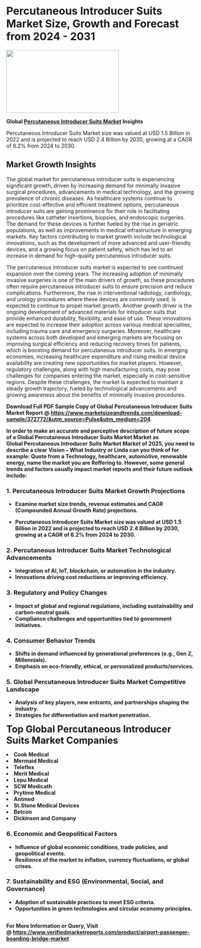 <H1>Percutaneous Introducer Suits Market Size, Growth and Forecast from 2024 - 2031</H1><img class="aligncenter size-medium wp-image-584254" src="https://thirdeyenews.in/wp-content/uploads/2024/09/Global-Market-Research-300x168.jpeg" alt="" width="300" height="168" /><p><strong>Global&nbsp;<a href="https://www.marketsizeandtrends.com/download-sample/372772/&amp;utm_source=Pulse&amp;utm_medium=204">Percutaneous Introducer Suits Market</a> Insights</strong></p><p>Percutaneous Introducer Suits Market size was valued at USD 1.5 Billion in 2022 and is projected to reach USD 2.4 Billion by 2030, growing at a CAGR of 6.2% from 2024 to 2030.</p><p><h2>Market Growth Insights</h2> <p>The global market for percutaneous introducer suits is experiencing significant growth, driven by increasing demand for minimally invasive surgical procedures, advancements in medical technology, and the growing prevalence of chronic diseases. As healthcare systems continue to prioritize cost-effective and efficient treatment options, percutaneous introducer suits are gaining prominence for their role in facilitating procedures like catheter insertions, biopsies, and endoscopic surgeries. The demand for these devices is further fueled by the rise in geriatric populations, as well as improvements in medical infrastructure in emerging markets. Key factors contributing to market growth include technological innovations, such as the development of more advanced and user-friendly devices, and a growing focus on patient safety, which has led to an increase in demand for high-quality percutaneous introducer suits.</p> <p><strong></strong></p> <p>The percutaneous introducer suits market is expected to see continued expansion over the coming years. The increasing adoption of minimally invasive surgeries is one of the main drivers of growth, as these procedures often require percutaneous introducer suits to ensure precision and reduce complications. Furthermore, the rise in interventional radiology, cardiology, and urology procedures where these devices are commonly used, is expected to continue to propel market growth. Another growth driver is the ongoing development of advanced materials for introducer suits that provide enhanced durability, flexibility, and ease of use. These innovations are expected to increase their adoption across various medical specialties, including trauma care and emergency surgeries. Moreover, healthcare systems across both developed and emerging markets are focusing on improving surgical efficiency and reducing recovery times for patients, which is boosting demand for percutaneous introducer suits. In emerging economies, increasing healthcare expenditure and rising medical device availability are creating new opportunities for market players. However, regulatory challenges, along with high manufacturing costs, may pose challenges for companies entering the market, especially in cost-sensitive regions. Despite these challenges, the market is expected to maintain a steady growth trajectory, fueled by technological advancements and growing awareness about the benefits of minimally invasive procedures.</p> <p><strong></p><p><span class=""><strong>Download Full PDF Sample Copy of Global Percutaneous Introducer Suits Market Report</strong> @ <a href="https://www.marketsizeandtrends.com/download-sample/372772/&amp;utm_source=Pulse&amp;utm_medium=204" target="_blank">https://www.marketsizeandtrends.com/download-sample/372772/&amp;utm_source=Pulse&amp;utm_medium=204</a></span></p><p>In order to make an accurate and perceptive description of future scope of a Global&nbsp;Percutaneous Introducer Suits Market Market as Global&nbsp;Percutaneous Introducer Suits Market Market of 2025, you need to describe a clear Vision &ndash; What Industry or Linda can you think of for example: Quote from a Technology, healthcare, automotive, renewable energy, name the market you are Reffering to. However, some general trends and factors usually impact market reports and their future outlook include:</p><h3>1.&nbsp;<strong>Percutaneous Introducer Suits Market Growth Projections</strong></h3><ul><li>Examine market size trends, revenue estimates and CAGR (Compounded Annual Growth Rate) projections.</li><li><p>Percutaneous Introducer Suits Market size was valued at USD 1.5 Billion in 2022 and is projected to reach USD 2.4 Billion by 2030, growing at a CAGR of 6.2% from 2024 to 2030.</p></li></ul><h3>2.&nbsp;<strong>Percutaneous Introducer Suits Market Technological Advancements</strong></h3><ul><li>Integration of AI, IoT, blockchain, or automation in the industry.</li><li>Innovations driving cost reductions or improving efficiency.</li></ul><h3>3.&nbsp;<strong>Regulatory and Policy Changes</strong></h3><ul><li>Impact of global and regional regulations, including sustainability and carbon-neutral goals.</li><li>Compliance challenges and opportunities tied to government initiatives.</li></ul><h3>4.&nbsp;<strong>Consumer Behavior Trends</strong></h3><ul><li>Shifts in demand influenced by generational preferences (e.g., Gen Z, Millennials).</li><li>Emphasis on eco-friendly, ethical, or personalized products/services.</li></ul><h3>5.&nbsp;<strong>Global Percutaneous Introducer Suits Market Competitive Landscape</strong></h3><ul><li>Analysis of key players, new entrants, and partnerships shaping the industry.</li><li>Strategies for differentiation and market penetration.</li></ul><p data-pm-slice="1 1 []"><span style="color: inherit; font-family: inherit; font-size: 25px;">Top Global Percutaneous Introducer Suits Market Companies</span></p><div class="" data-test-id=""><p><li>Cook Medical</li><li> Mermaid Medical</li><li> Teleflex</li><li> Merit Medical</li><li> Lepu Medical</li><li> SCW Medicath</li><li> Prytime Medical</li><li> Antmed</li><li> St.Stone Medical Devices</li><li> Betcon</li><li> Dickinson and Company</li></p></div><h3>6.&nbsp;<strong>Economic and Geopolitical Factors</strong></h3><ul><li>Influence of global economic conditions, trade policies, and geopolitical events.</li><li>Resilience of the market to inflation, currency fluctuations, or global crises.</li></ul><h3>7.&nbsp;<strong>Sustainability and ESG (Environmental, Social, and Governance)</strong></h3><ul><li>Adoption of sustainable practices to meet ESG criteria.</li><li>Opportunities in green technologies and circular economy principles.</li></ul><h2><strong style="font-size: 14px;">For More Information or Query, Visit @&nbsp;</strong><a style="background-color: #ffffff; font-size: 14px;" href="https://www.marketsizeandtrends.com/report/percutaneous-introducer-suits-market/" target="_blank">https://www.verifiedmarketreports.com/product/airport-passenger-boarding-bridge-market</a></h2>
